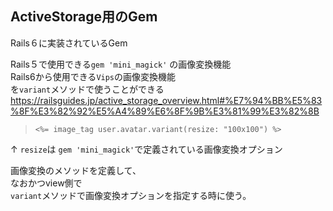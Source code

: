 ## ActiveStorage用のGem
Rails６に実装されているGem  

Rails５で使用できる```gem 'mini_magick'``` の画像変換機能  
Rails6から使用できる```Vips```の画像変換機能  
を```variant```メソッドで使うことができる  
https://railsguides.jp/active_storage_overview.html#%E7%94%BB%E5%83%8F%E3%82%92%E5%A4%89%E6%8F%9B%E3%81%99%E3%82%8B

> ```
> <%= image_tag user.avatar.variant(resize: "100x100") %>
> ```
↑
```resize```は
```gem 'mini_magick'```で定義されている画像変換オプション

画像変換のメソッドを定義して、  
なおかつview側で  
```variant```メソッドで画像変換オプションを指定する時に使う。
